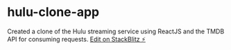 # hulu-clone-app
Created a clone of the Hulu streaming service using ReactJS and the TMDB API for consuming requests. 
[Edit on StackBlitz ⚡️](https://stackblitz.com/edit/hulu-clone-app)

